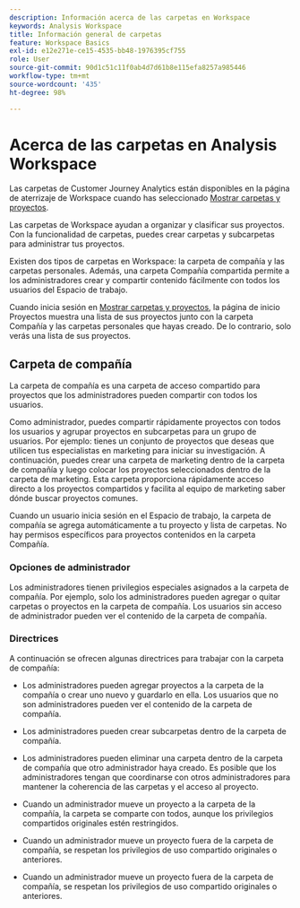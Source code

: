 ```yaml
---
description: Información acerca de las carpetas en Workspace
keywords: Analysis Workspace
title: Información general de carpetas
feature: Workspace Basics
exl-id: e12e271e-ce15-4535-bb48-1976395cf755
role: User
source-git-commit: 90d1c51c11f0ab4d7d61b8e115efa8257a985446
workflow-type: tm+mt
source-wordcount: '435'
ht-degree: 98%

---
```


# Acerca de las carpetas en Analysis Workspace

Las carpetas de Customer Journey Analytics están disponibles en la página de aterrizaje de Workspace cuando has seleccionado [Mostrar carpetas y proyectos](../freeform-overview.md#show-selector).

Las carpetas de Workspace ayudan a organizar y clasificar sus proyectos. Con la funcionalidad de carpetas, puedes crear carpetas y subcarpetas para administrar tus proyectos.

Existen dos tipos de carpetas en Workspace: la carpeta de compañía y las carpetas personales. Además, una carpeta Compañía compartida permite a los administradores crear y compartir contenido fácilmente con todos los usuarios del Espacio de trabajo.

Cuando inicia sesión en [Mostrar carpetas y proyectos](../freeform-overview.md#show-selector), la página de inicio Proyectos muestra una lista de sus proyectos junto con la carpeta Compañía y las carpetas personales que hayas creado. De lo contrario, solo verás una lista de sus proyectos.


## Carpeta de compañía

La carpeta de compañía es una carpeta de acceso compartido para proyectos que los administradores pueden compartir con todos los usuarios.

Como administrador, puedes compartir rápidamente proyectos con todos los usuarios y agrupar proyectos en subcarpetas para un grupo de usuarios. Por ejemplo: tienes un conjunto de proyectos que deseas que utilicen tus especialistas en marketing para iniciar su investigación. A continuación, puedes crear una carpeta de marketing dentro de la carpeta de compañía y luego colocar los proyectos seleccionados dentro de la carpeta de marketing. Esta carpeta proporciona rápidamente acceso directo a los proyectos compartidos y facilita al equipo de marketing saber dónde buscar proyectos comunes.

Cuando un usuario inicia sesión en el Espacio de trabajo, la carpeta de compañía se agrega automáticamente a tu proyecto y lista de carpetas. No hay permisos específicos para proyectos contenidos en la carpeta Compañía.

### Opciones de administrador

Los administradores tienen privilegios especiales asignados a la carpeta de compañía. Por ejemplo, solo los administradores pueden agregar o quitar carpetas o proyectos en la carpeta de compañía. Los usuarios sin acceso de administrador pueden ver el contenido de la carpeta de compañía.

<!--
![The Projects page showing the admin options.](/help/analysis-workspace/build-workspace-project/assets/admin-options.png)

Non-Admins have limited options.

![The Projects page showing the non-admin options for folders.](/help/analysis-workspace/build-workspace-project/assets/non-admin-folder-options.png)

-->

### Directrices

A continuación se ofrecen algunas directrices para trabajar con la carpeta de compañía:

- Los administradores pueden agregar proyectos a la carpeta de la compañía o crear uno nuevo y guardarlo en ella. Los usuarios que no son administradores pueden ver el contenido de la carpeta de compañía.

- Los administradores pueden crear subcarpetas dentro de la carpeta de compañía.

- Los administradores pueden eliminar una carpeta dentro de la carpeta de compañía que otro administrador haya creado. Es posible que los administradores tengan que coordinarse con otros administradores para mantener la coherencia de las carpetas y el acceso al proyecto.

- Cuando un administrador mueve un proyecto a la carpeta de la compañía, la carpeta se comparte con todos, aunque los privilegios compartidos originales estén restringidos. 
- Cuando un administrador mueve un proyecto fuera de la carpeta de compañía, se respetan los privilegios de uso compartido originales o anteriores.

- Cuando un administrador mueve un proyecto fuera de la carpeta de compañía, se respetan los privilegios de uso compartido originales o anteriores.
